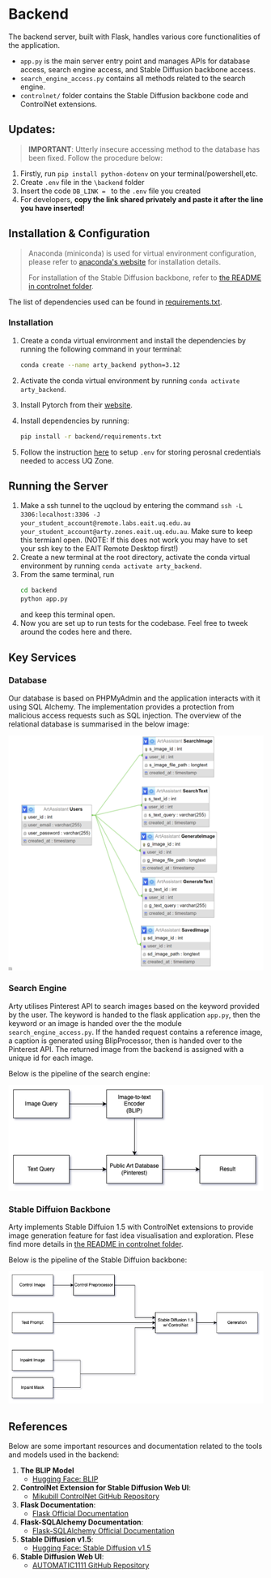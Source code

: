 # Backend

The backend server, built with Flask, handles various core functionalities of the application.

-   `app.py` is the main server entry point and manages APIs for database access, search engine access, and Stable Diffusion backbone access.
-   `search_engine_access.py` contains all methods related to the search engine.
-   `controlnet/` folder contains the Stable Diffusion backbone code and ControlNet extensions.

## Updates:

> **IMPORTANT**: Utterly insecure accessing method to the database has been fixed. Follow the procedure below:

1. Firstly, run `pip install python-dotenv` on your terminal/powershell,etc.
2. Create `.env` file in the `\backend` folder
3. Insert the code `DB_LINK = ` to the `.env` file you created
4. For developers, **copy the link shared privately and paste it after the line you have inserted!**

## Installation & Configuration

> Anaconda (miniconda) is used for virtual environment configuration, please refer to [anaconda's website](https://www.anaconda.com/download/success) for installation details.
>
> For installation of the Stable Diffusion backbone, refer to [the README in controlnet folder](controlnet\README.md).

The list of dependencies used can be found in [requirements.txt](backend/requirements.txt).

### Installation

1.  Create a conda virtual environment and install the dependencies by running the following command in your terminal:

    ```bash
    conda create --name arty_backend python=3.12
    ```
    
2. Activate the conda virtual environment by running `conda activate arty_backend`.
3. Install Pytorch from their [website](https://pytorch.org/get-started/locally/).
4. Install dependencies by running:

   ```bash
   pip install -r backend/requirements.txt
   ```

5. Follow the instruction [here](#updates) to setup `.env` for storing perosnal credentials needed to access UQ Zone.

## Running the Server

1. Make a ssh tunnel to the uqcloud by entering the command
   `ssh -L 3306:localhost:3306 -J your_student_account@remote.labs.eait.uq.edu.au your_student_account@arty.zones.eait.uq.edu.au`.
   Make sure to keep this termianl open. (NOTE: If this does not work you may have to set your ssh key to the EAIT Remote Desktop first!)
2. Create a new terminal at the root directory, activate the conda virtual environment by running `conda activate arty_backend`.
3. From the same terminal, run
   ```bash
   cd backend
   python app.py
   ```
   and keep this terminal open.
6. Now you are set up to run tests for the codebase. Feel free to tweek around the codes here and there.

## Key Services

### Database

Our database is based on PHPMyAdmin and the application interacts with it using SQL Alchemy. The implementation provides a protection from malicious access requests such as SQL injection. The overview of the relational database is summarised in the below image:

<img src = '..\images\db.png' alt = 'database structure'>

### Search Engine

Arty utilises Pinterest API to search images based on the keyword provided by the user. The keyword is handed to the flask application `app.py`, then the keyword or an image is handed over the the module `search_engine_access.py`. If the handed request contains a reference image, a caption is generated using BlipProcessor, then is handed over to the Pinterest API. The returned image from the backend is assigned with a unique id for each image.

Below is the pipeline of the search engine:

<img src = '..\images\search_pipeline.png' alt = 'search engine pipeline'>

### Stable Diffuion Backbone

Arty implements Stable Diffuion 1.5 with ControlNet extensions to provide image generation feature for fast idea visualisation and exploration. Plese find more details in [the README in controlnet folder](controlnet\README.md).

Below is the pipeline of the Stable Diffuion backbone:

<img src = '..\images\sd_pipeline.png' alt = 'stable diffusion backbone pipeline'>

## References

Below are some important resources and documentation related to the tools and models used in the backend:

1. **The BLIP Model**
   - [Hugging Face: BLIP](https://huggingface.co/docs/transformers/en/model_doc/blip)
2. **ControlNet Extension for Stable Diffusion Web UI**:
    - [Mikubill ControlNet GitHub Repository](https://github.com/Mikubill/sd-webui-controlnet)
3. **Flask Documentation**:
    - [Flask Official Documentation](https://flask.palletsprojects.com/en/3.0.x/)
4. **Flask-SQLAlchemy Documentation**:
    - [Flask-SQLAlchemy Official Documentation](https://flask-sqlalchemy.readthedocs.io/en/3.1.x/)
5. **Stable Diffusion v1.5**:
    - [Hugging Face: Stable Diffusion v1.5](https://huggingface.co/stable-diffusion-v1-5/stable-diffusion-v1-5)
6. **Stable Diffusion Web UI**:
    - [AUTOMATIC1111 GitHub Repository](https://github.com/AUTOMATIC1111/stable-diffusion-webui)
